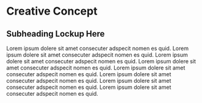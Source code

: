 # Creative Concept
## Subheading Lockup Here

Lorem ipsum dolere sit amet consecuter adspecit nomen es quid. Lorem ipsum dolere sit amet consecuter adspecit nomen es quid. Lorem ipsum dolere sit amet consecuter adspecit nomen es quid. Lorem ipsum dolere sit amet consecuter adspecit nomen es quid. Lorem ipsum dolere sit amet consecuter adspecit nomen es quid. Lorem ipsum dolere sit amet consecuter adspecit nomen es quid. Lorem ipsum dolere sit amet consecuter adspecit nomen es quid. Lorem ipsum dolere sit amet consecuter adspecit nomen es quid.  

